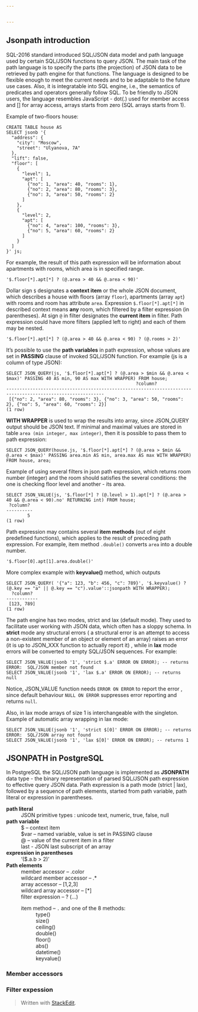 ```yaml
---


---
```


<h2 id="jsonpath-introduction">Jsonpath introduction</h2>
<p>SQL-2016 standard introduced SQL/JSON data model and path language used by certain SQL/JSON functions to query JSON.  The main task of the path language is to specify  the parts (the projection)  of JSON data to be retrieved by path engine for that functions.  The language is designed to be flexible enough to meet the current needs and to be adaptable to the future use cases. Also, it is integratable into SQL engine, i.e., the semantics of predicates and operators generally follow SQL.  To be friendly to JSON users, the language resembles  JavaScript - dot(.)  used for member access and [] for array access, arrays starts from zero (SQL arrays starts from 1).</p>
<p>Example of two-floors house:</p>
<pre><code>CREATE TABLE house AS
SELECT jsonb '{
  "address": {
    "city": "Moscow",
    "street": "Ulyanova, 7A"
  },
  "lift": false,
  "floor": [
    {
      "level": 1,
      "apt": [
        {"no": 1, "area": 40, "rooms": 1},
        {"no": 2, "area": 80, "rooms": 3},
        {"no": 3, "area": 50, "rooms": 2}
      ]
    },
    {
      "level": 2,
      "apt": [
        {"no": 4, "area": 100, "rooms": 3},
        {"no": 5, "area": 60, "rooms": 2}
      ]
    }
  ]
}' js;
</code></pre>
<p>For example,  the result of this path expression will be information about apartments with rooms, which area is  in specified range.</p>
<pre><code>'$.floor[*].apt[*] ? (@.area &gt; 40 &amp;&amp; @.area &lt; 90)'
</code></pre>
<p>Dollar sign <code>$</code>  designates a <strong>context item</strong> or the whole JSON document, which describes a house with floors (array <code>floor</code>), apartments (array <code>apt</code>)  with rooms and room has attribute <code>area</code>.  Expression <code>$.floor[*].apt[*]</code> in described context means  <strong>any</strong> room, which filtered by a filter expression (in parentheses).  At sign <code>@</code> in filter designates the <strong>current item</strong> in filter.   Path expression could have more filters (applied  left to right) and each of them may be nested.</p>
<pre><code>'$.floor[*].apt[*] ? (@.area &gt; 40 &amp;&amp; @.area &lt; 90) ? (@.rooms &gt; 2)'
</code></pre>
<p>It’s possible to use the <strong>path variables</strong> in path expression, whose values are set in <strong>PASSING</strong> clause of invoked SQL/JSON function. For example (js is a column of type JSON):</p>
<pre><code>SELECT JSON_QUERY(js, '$.floor[*].apt[*] ? (@.area &gt; $min &amp;&amp; @.area &lt; $max)' PASSING 40 AS min, 90 AS max WITH WRAPPER) FROM house;
                                                 ?column?
-----------------------------------------------------------------------------------------------------------
 [{"no": 2, "area": 80, "rooms": 3}, {"no": 3, "area": 50, "rooms": 2}, {"no": 5, "area": 60, "rooms": 2}]
(1 row)
</code></pre>
<p><strong>WITH WRAPPER</strong>  is used to wrap the results into array, since  JSON_QUERY output should be   JSON text.  If minimal and maximal values are stored in table <code>area (min integer, max integer)</code>, then it is possible to pass them to path expression:</p>
<pre><code>SELECT JSON_QUERY(house.js, '$.floor[*].apt[*] ? (@.area &gt; $min &amp;&amp; @.area &lt; $max)' PASSING area.min AS min, area.max AS max WITH WRAPPER) FROM house, area;
</code></pre>
<p>Example of using several filters in json path expression, which returns room number (integer) and the room should satisfies the several conditions: the one is checking floor level and another - its area.</p>
<pre><code>SELECT JSON_VALUE(js, '$.floor[*] ? (@.level &gt; 1).apt[*] ? (@.area &gt; 40 &amp;&amp; @.area &lt; 90).no' RETURNING int) FROM house;
 ?column?
----------
        5
(1 row)
</code></pre>
<p>Path expression may  contains several  <strong>item methods</strong> (out of eight predefined functions), which applies to the result of preceding path expression. For example,  item method <code>.double()</code> converts <code>area</code> into a double number.</p>
<pre><code>'$.floor[0].apt[1].area.double()'
</code></pre>
<p>More complex example with <strong>keyvalue()</strong> method, which outputs</p>
<pre><code>SELECT JSON_QUERY( '{"a": 123, "b": 456, "c": 789}', '$.keyvalue() ? (@.key == "a" || @.key == "c").value'::jsonpath WITH WRAPPER);
  ?column?
------------
 [123, 789]
(1 row)
</code></pre>
<p>The path engine has two modes, strict and lax (default mode).  They used to facilitate user working with JSON data, which often has a sloppy schema. In <strong>strict</strong> mode any structural errors ( a structural error is an attempt to access a non-existent member of an object or element of an array)  raises an error (it is up to JSON_XXX function to actually report it) , while in <strong>lax</strong> mode errors will be converted to empty SQL/JSON sequences.  For example:</p>
<pre><code>SELECT JSON_VALUE(jsonb '1', 'strict $.a' ERROR ON ERROR); -- returns ERROR:  SQL/JSON member not found
SELECT JSON_VALUE(jsonb '1', 'lax $.a' ERROR ON ERROR); -- returns null
</code></pre>
<p>Notice,  JSON_VALUE function needs <code>ERROR ON ERROR</code>  to report the error  , since default behaviour  <code>NULL ON ERROR</code> suppresses error reporting and returns <code>null</code>.</p>
<p>Also,  in lax mode arrays of size 1 is interchangeable with the singleton.  Example of automatic array wrapping in lax mode:</p>
<pre><code>SELECT JSON_VALUE(jsonb '1', 'strict $[0]' ERROR ON ERROR); -- returns ERROR:  SQL/JSON array not found
SELECT JSON_VALUE(jsonb '1', 'lax $[0]' ERROR ON ERROR); -- returns 1
</code></pre>
<h2 id="jsonpath-in-postgresql">JSONPATH in PostgreSQL</h2>
<p>In PostgreSQL the SQL/JSON path language is implemented as  <strong>JSONPATH</strong>  data type - the binary representation of parsed SQL/JSON path expression to effective query JSON data.  Path expression is a path mode (strict | lax), followed by a   sequence of path elements,  started from path  variable, path literal or  expression in parentheses.</p>
<dl>
<dt><strong>path literal</strong></dt>
<dd>JSON primitive types : unicode text, numeric, true, false, null</dd>
<dt><strong>path variable</strong></dt>
<dd>$ – context item</dd>
<dd>$var – named variable, value is set in PASSING clause</dd>
<dd>@ – value of the current item in a filter</dd>
<dd>last - JSON last subscript of an array</dd>
<dt><strong>expression in parentheses</strong></dt>
<dd>‘($.a.b &gt; 2)’</dd>
<dt><strong>Path elements</strong></dt>
<dd>member accessor  – .color</dd>
<dd>wildcard member accessor  –  .*</dd>
<dd>array accessor  – [1,2,3]</dd>
<dd>wildcard array accessor – [*]</dd>
<dd>filter expression –  ? (…)</dd>
<dd>
<dl>
<dt>item method –  <code>.</code> and one of the 8 methods:</dt>
<dd>type()</dd>
<dd>size()</dd>
<dd>ceiling()</dd>
<dd>double()</dd>
<dd>floor()</dd>
<dd>abs()</dd>
<dd>datetime()</dd>
<dd>keyvalue()</dd>
</dl>
</dd>
</dl>
<h3 id="member-accessors">Member accessors</h3>
<h3 id="filter-expession">Filter expession</h3>
<blockquote>
<p>Written with <a href="https://stackedit.io/">StackEdit</a>.</p>
</blockquote>

